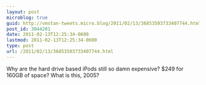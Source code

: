 ```yaml
---
layout: post
microblog: true
guid: http://vmstan-tweets.micro.blog/2011/02/13/36853503733407744.html
post_id: 3044201
date: 2011-02-13T12:25:34-0600
lastmod: 2011-02-13T12:25:34-0600
type: post
url: /2011/02/13/36853503733407744.html
---
```

Why are the hard drive based iPods still so damn expensive? $249 for 160GB of space? What is this, 2005?
